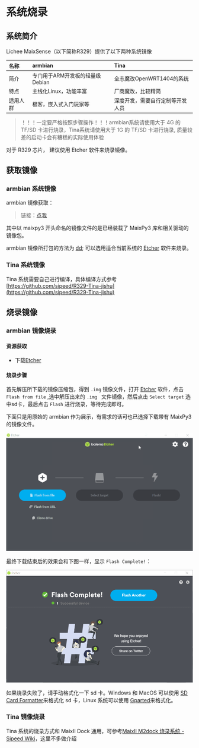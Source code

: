 # 系统烧录

## 系统简介

Lichee MaixSense（以下简称R329）提供了以下两种系统镜像

|   名称   |               armbian               |       Tina      |
| :------ | :------------------------ | :---------------------- |
|   简介   | 专门用于ARM开发板的轻量级 Debian |    全志魔改OpenWRT1404的系统     |
|   特点   |        主线化Linux，功能丰富      |        厂商魔改，比较精简        |
| 适用人群 |       极客，嵌入式入门玩家等      | 深度开发，需要自行定制等开发人员 |

> ！！！一定要严格按照步骤操作！！！armbian系统请使用大于 4G 的 TF/SD 卡进行烧录，Tina系统请使用大于 1G 的 TF/SD 卡进行烧录, 质量较差的启动卡会有糟糕的实际使用体验

对于 R329 芯片， 建议使用 Etcher 软件来烧录镜像。

## 获取镜像

### armbian 系统镜像

armbian 镜像获取：

> 链接：[点我](https://eyun.baidu.com/s/3htTXfaG#sharelink/path=%2F%E4%B8%8B%E8%BD%BD%E7%AB%99%E6%96%87%E4%BB%B6%2FMaixII%2FMaixII-A%2FSDK&parent_path=%2F%E6%B7%B1%E5%9C%B3%E7%9F%BD%E9%80%9F%E7%A7%91%E6%8A%80%E6%9C%89%E9%99%90%E5%85%AC%E5%8F%B8)

其中以 maixpy3 开头命名的镜像文件的是已经装载了 MaixPy3 库和相关驱动的镜像包。

armbian 镜像所打包的方法为 [dd](https://baike.baidu.com/item/DD/2654972); 可以选用适合当前系统的 [Etcher](https://www.balena.io/etcher/ "Etcher") 软件来烧录。

### Tina 系统镜像

Tina 系统需要自己进行编译，具体编译方式参考 [https://github.com/sipeed/R329-Tina-jishu](https://github.com/sipeed/R329-Tina-jishu)

## 烧录镜像

### armbian 镜像烧录

#### 资源获取

- 下载[Etcher](https://www.balena.io/etcher/ "Etcher")

#### 烧录步骤

首先解压所下载的镜像压缩包，得到 `.img` 镜像文件，打开 [Etcher](https://www.balena.io/etcher/ "Etcher") 软件，点击 `Flash from file` ,选中解压出来的 `.img ` 文件镜像，然后点击 `Select target` 选中sd卡，最后点击 `Flash` 进行烧录，等待完成即可。 

下面只是用原始的 armbian 作为展示，有需求的话可也已选择下载带有 MaixPy3 的镜像文件。

![burn](./assets/95133.gif)

最终下载结束后的效果会和下图一样，显示 `Flash Complete!`：

![下载结束](./assets/finish_flash.png)

如果烧录失败了，请手动格式化一下 sd 卡。Windows 和 MacOS 可以使用 [SD Card Formatter](https://www.sdcard.org/downloads/formatter/eula_windows/SDCardFormatterv5_WinEN.zip)来格式化 sd 卡，Linux 系统可以使用 [Gparted](https://gparted.org/)来格式化。

### Tina 镜像烧录

Tina 系统的烧录方式和 MaixII Dock 通用，可参考[MaixII M2dock 烧录系统 - Sipeed Wiki](./../M2/flash.md)，这里不多做介绍